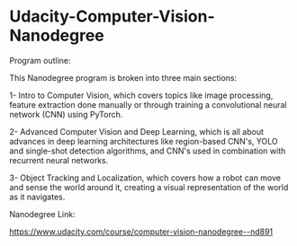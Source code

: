 # Udacity-Computer-Vision-Nanodegree

Program outline:

This Nanodegree program is broken into three main sections:

1- Intro to Computer Vision, which covers topics like image processing, feature extraction done manually or through training a convolutional neural network (CNN) using PyTorch.

2- Advanced Computer Vision and Deep Learning, which is all about advances in deep learning architectures like region-based CNN's, YOLO and single-shot detection algorithms, and CNN's used in combination with recurrent neural networks.

3- Object Tracking and Localization, which covers how a robot can move and sense the world around it, creating a visual representation of the world as it navigates.

Nanodegree Link:

https://www.udacity.com/course/computer-vision-nanodegree--nd891
